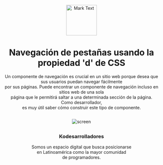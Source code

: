 <p align="center"><img src="https://github.com/Kodesarrolladores/Base/blob/master/FB%20profile/facebook-profile-transparente.png" alt="Mark Text" width="100" height="100"></p>

<h1 align="center">Navegación de pestañas usando la propiedad 'd' de CSS</h1>

<p align="center">
Un componente de navegación es crucial en un sitio web porque desea que sus usuarios puedan navegar fácilmente<br>
por sus páginas. Puede encontrar un componente de navegación incluso en sitios web de una sola<br>
página que le permitirá saltar a una determinada sección de la página. Como desarrollador,<br>
es muy útil saber cómo construir este tipo de componente.<br>
</p>

## 
<p align="center">
  <img align="center" src="https://media.giphy.com/media/hrFOrCYxyH9INWxIYU/giphy.gif" alt="screen">
</p>

##

<h3 align="center">Kodesarrolladores</h3>
<p align="center">
Somos un espacio digital que busca posicionarse <br>
en Latinoamérica como la mayor comunidad <br>
de programadores.
</p>
